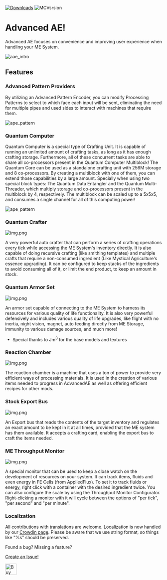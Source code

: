 [![Downloads](https://cf.way2muchnoise.eu/full_1084104_downloads.svg)](https://www.curseforge.com/minecraft/mc-mods/advancedae) ![MCVsrsion](https://cf.way2muchnoise.eu/versions/1084104.svg)

# Advanced AE!

Advanced AE focuses on convenience and improving user experience when handling your ME System.

![aae_intro](images/aae_intro.png)

## Features

### Advanced Pattern Providers

By utilizing an Advanced Pattern Encoder, you can modify Processing Patterns to select to which face each input will be sent, eliminating the need for multiple pipes and used sides to interact with machines that require them.

![ape_pattern](images/ape_pattern.png)

### Quantum Computer

Quantum Computer is a special type of Crafting Unit. It is capable of running an unlimited amount of crafting tasks, as long as it has enough crafting storage.
Furthermore, all of these concurrent tasks are able to share all co-processors present in the Quantum Computer Multiblock!
The Quantum Core can be used as a standalone crafting unit with 256M storage and 8 co-processors. By creating a multiblock with one of them, you can extend those capabilities by a large amount.
Specially when using two special block types: The Quantum Data Entangler and the Quantum Multi-Threader, which multiply storage and co-processors present in the multiblock by 4, respectively.
The multiblock can be scaled up to a 5x5x5, and consumes a single channel for all of this computing power!

![ape_pattern](images/quantum_computer.png)

### Quantum Crafter

![img.png](images/quantum_crafter.png)

A very powerful auto crafter that can perform a series of crafting operations every tick while accessing the ME System's
inventory directly. It is also capable of doing recursive crafting (like smithing templates) and multiple crafts that
require a non-consumed ingredient (Like Mystical Agriculture's essence upgrading). It can be configured to keep stacks
of the ingredients to avoid consuming all of it, or limit the end product, to keep an amount in stock.

### Quantum Armor Set

![img.png](images/quantum_armor.png)

An armor set capable of connecting to the ME System to harness its resources for various quality of life functionality.
It is also very powerful defensively and includes various quality of life upgrades, like flight with no inertia,
night vision, magnet, auto feeding directly from ME Storage, immunity to various damage sources, and much more!

* Special thanks to Jm<sup>3</sup> for the base models and textures

### Reaction Chamber

![img.png](images/reaction_chamber.png)

The reaction chamber is a machine that uses a ton of power to provide very efficient ways of processing materials. It is
used in the creation of various items needed to progress in AdvancedAE as well as offering efficient recipes for other mods.

### Stock Export Bus

![img.png](images/stock_export_bus.png)

An Export bus that reads the contents of the target inventory and regulates an exact amount to be kept in it at all times,
provided that the ME system has them available. It accepts a crafting card, enabling the export bus to craft the items
needed.

### ME Throughput Monitor

![img.png](images/me_throughput_monitor.png)

A special monitor that can be used to keep a close watch on the development of resources on your system. It can track
items, fluids and even energy in FE Cells (from AppliedFlux). To set it to track fluids or energy, right click with a
container with the desired ingredient twice. You can also configure the scale by using the Throughput Monitor Configurator.
Right-clicking a monitor with it will cycle between the options of "per tick", "per second" and "per minute".

### Localization

All contributions with translations are welcome. Localization is now handled by our [Crowdin page](https://crowdin.com/project/advanced-ae/invite?h=464374806115e6b9f8ec8b93d2fdff762537248). Please be aware that we use
string format, so things like "%s" should be preserved.

Found a bug? Missing a feature?

[Create an Issue!](https://github.com/pedroksl/AdvancedAE/issues)

<a href='https://ko-fi.com/O4O2142H4A' target='_blank'><img height='36' style='border:0px;height:36px;' src='https://storage.ko-fi.com/cdn/kofi2.png?v=3' border='0' alt='Buy Me a Coffee at ko-fi.com' /></a>
